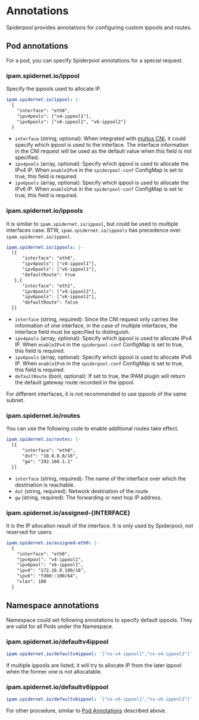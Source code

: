 # Annotations

Spiderpool provides annotations for configuring custom ippools and routes.

## Pod annotations

For a pod, you can specify Spiderpool annotations for a special request.

### ipam.spidernet.io/ippool

Specify the ippools used to allocate IP.

```yaml
ipam.spidernet.io/ippool: |-
  {
    "interface": "eth0",
    "ipv4pools": ["v4-ippool1"],
    "ipv6pools": ["v6-ippool1", "v6-ippool2"]
  }
```

- `interface` (string, optional): When integrated with [multus CNI](https://github.com/k8snetworkplumbingwg/multus-cni), it could specify which ippool is used to the interface. The interface information in the CNI request will be used as the default value when this field is not specified.
- `ipv4pools` (array, optional): Specify which ippool is used to allocate the IPv4 IP. When `enableIPv4` in the `spiderpool-conf` ConfigMap is set to true,  this field is required.
- `ipv6pools` (array, optional): Specify which ippool is used to allocate the IPv6 IP. When `enableIPv6` in the `spiderpool-conf` ConfigMap is set to true, this field is required.

### ipam.spidernet.io/ippools

It is similar to `ipam.spidernet.io/ippool`, but could be used to multiple interfaces case. BTW, `ipam.spidernet.io/ippools` has precedence over `ipam.spidernet.io/ippool`.

```yaml
ipam.spidernet.io/ippools: |-
  [{
      "interface": "eth0",
      "ipv4pools": ["v4-ippool1"],
      "ipv6pools": ["v6-ippool1"],
      "defaultRoute": true
   },{
      "interface": "eth1",
      "ipv4pools": ["v4-ippool2"],
      "ipv6pools": ["v6-ippool2"],
      "defaultRoute": false
  }]
```

- `interface` (string, required): Since the CNI request only carries the information of one interface, in the case of multiple interfaces, the interface field must be specified to distinguish.
- `ipv4pools` (array, optional): Specify which ippool is used to allocate IPv4 IP. When `enableIPv4` in the `spiderpool-conf` ConfigMap is set to true, this field is required.
- `ipv6pools` (array, optional): Specify which ippool is used to allocate IPv6 IP. When `enableIPv6` in the `spiderpool-conf` ConfigMap is set to true, this field is required.
- `defaultRoute` (bool, optional): If set to true, the IPAM plugin will return the default gateway route recorded in the ippool.

For different interfaces, it is not recommended to use ippools of the same subnet.

### ipam.spidernet.io/routes

You can use the following code to enable additional routes take effect.

```yaml
ipam.spidernet.io/routes: |-
  [{
      "interface": "eth0",
      "dst": "10.0.0.0/16",
      "gw": "192.168.1.1"
  }]
```

- `interface` (string, required): The name of the interface over which the destination is reachable.
- `dst` (string, required): Network destination of the route.
- `gw` (string, required): The forwarding or next hop IP address.

### ipam.spidernet.io/assigned-{INTERFACE}

It is the IP allocation result of the interface. It is only used by Spiderpool, not reserved for users.

```yaml
ipam.spidernet.io/assigned-eth0: |-
  {
    "interface": "eth0",
    "ipv4pool": "v4-ippool1",
    "ipv6pool": "v6-ippool1",
    "ipv4": "172.16.0.100/16",
    "ipv6": "fd00::100/64",
    "vlan": 100
  }
```

## Namespace annotations

Namespace could set following annotations to specify default ippools. They are valid for all Pods under the Namespace.

### ipam.spidernet.io/defaultv4ippool

```yaml
ipam.spidernet.io/defaultv4ippool: '["ns-v4-ippool1","ns-v4-ippool2"]'
```

If multiple ippools are listed, it will try to allocate IP from the later ippool when the former one is not allocatable.

### ipam.spidernet.io/defaultv6ippool

```yaml
ipam.spidernet.io/defaultv6ippool: '["ns-v6-ippool1","ns-v6-ippool2"]'
```

For other procedure, similar to [Pod Annotations](#pod-annotations) described above.
